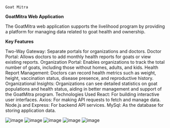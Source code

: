                                                                                  Goat Mitra


**GoatMitra Web Application**  

The GoatMitra web application supports the livelihood program by providing a platform for managing data related to goat health and ownership.

**Key Features**

Two-Way Gateway: Separate portals for organizations and doctors.
Doctor Portal: Allows doctors to add monthly health reports for goats or view existing reports.
Organization Portal: Enables organizations to track the total number of goats, including those without homes, adults, and kids.
Health Report Management: Doctors can record health metrics such as weight, height, vaccination status, disease presence, and reproductive history.
Organizational Insights: Organizations can see detailed statistics on goat populations and health status, aiding in better management and support of the GoatMitra program.
Technologies Used
React: For building interactive user interfaces.
Axios: For making API requests to fetch and manage data.
Node.js and Express: For backend API services.
MySql: As the database for storing application data.

![image](https://github.com/user-attachments/assets/2703a2dd-0720-4f92-9c6f-0d8295ef8c65)
![image](https://github.com/user-attachments/assets/8d92ea9b-d945-46f0-a8c7-fd36d2bb8e2c)
![image](https://github.com/user-attachments/assets/41ff540f-d29e-4ebb-a465-fdccc310f12e)
![image](https://github.com/user-attachments/assets/a7f7d8df-0357-47fe-99b2-f1dfbbd5a887)
![image](https://github.com/user-attachments/assets/b1204ab7-45a4-4c13-a6a7-fb899f8ff804)



